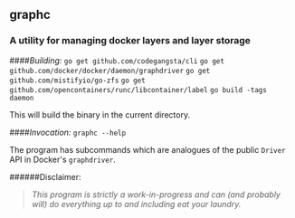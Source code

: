 ## graphc

### A utility for managing docker layers and layer storage

####*Building:*
 `go get github.com/codegangsta/cli`
 `go get github.com/docker/docker/daemon/graphdriver`
 `go get github.com/mistifyio/go-zfs`
 `go get github.com/opencontainers/runc/libcontainer/label`
 `go build -tags daemon`

This will build the binary in the current directory.

####*Invocation:*
`graphc --help`

The program has subcommands which are analogues of the public `Driver` API in
Docker's `graphdriver`.

######Disclaimer:
> *This program is strictly a work-in-progress and can (and probably will) do
> everything up to and including eat your laundry.*
